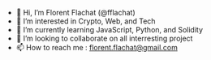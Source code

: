 - 👋 Hi, I’m Florent Flachat (@fflachat)
- 👀 I’m interested in Crypto, Web, and Tech
- 🌱 I’m currently learning JavaScript, Python, and Solidity
- 💞️ I’m looking to collaborate on all interresting project
- 📫 How to reach me : florent.flachat@gmail.com
